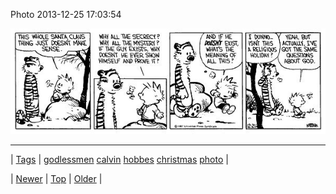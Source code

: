 <!--
title: Photo 2013-12-25 17
date: 2020-06-28T15:27:00.206Z
tags: godlessmen, calvin, hobbes, christmas, photo
-->


Photo 2013-12-25 17:03:54

![](71115274463-0.jpg)

<!--BOTTOM-POST-NAVIGATION-->
---

| [Tags](tags.md) | [godlessmen](tag-godlessmen.md) [calvin](tag-calvin.md) [hobbes](tag-hobbes.md) [christmas](tag-christmas.md) [photo](tag-photo.md) |

| [Newer](71107354468.md) | [Top](index.md) | [Older](71117760817.md) |